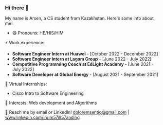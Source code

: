 ### Hi there 👋

My name is Arsen, a CS student from Kazakhstan. Here's some info about me!

- 😄 Pronouns: HE/HIS/HIM

⚡ Work experience:
- **Software Engineer Intern at Huawei** - [October 2022 - December 2022]
- **Software Engineer Intern at Lagom Group** - [June 2022 - July 2022]
- **Competitive Programming Coach at EdLight Academy** - [June 2021 - July 2022]
- **Software Developer at Global Energy** - [August 2021 - September 2021]

👯 Virtual Internships:
- Cisco Intro to Software Engineering

🌱 Interests: Web development and Algorithms

💬 Reach me by email or LinkedIn! doloremsentio@gmail.com | www.linkedin.com/in/im57ill57anding
